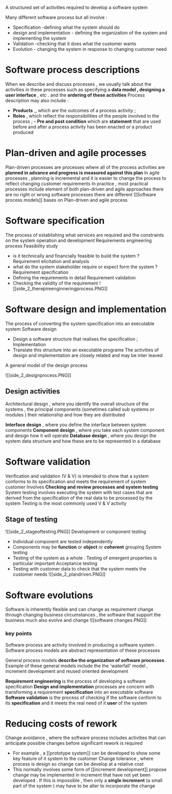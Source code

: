 A structured set of activities required to develop a software system 

Many different software process but all involve : 
- Specification -defining what the system should do 
- design and implementation - defining the organization of the system and implementing the system 
- Validation -checking that it does what the customer wants 
- Evolution - changing the system in response  to changing customer need 

# Software process descriptions 
When we describe and discuss processes , we usually talk about the activities in these processes such as specifying a  **data model , designing a user interface** , etc  . and the **ordering of these activities** 
Process description may also include : 
- **Products** ,, which are the outcomes of a process activity ; 
- **Roles** , which reflect the responsibilities of the people involved in the process ;
**- Pre and post condition** which are **statement** that are used before and after a process activity has been enacted or a product produced 

# Plan-driven and agile processes 
Plan-driven processes are processes where all of the process activities are **planned in advance and progress is measured against this plan** 
In agile processes , planning is incremental and it is easier to change the process to reflect changing customer requirements 
In practice , most practical processes include element of both plan-driven and agile approaches 
there are no right or wrong software processes  there  are different [[Software process models]] bases on Plan-driven and agile process 

# Software specification 
The process of establishing what services are required and the constraints on the system operation and development 
Requirements engineering process 
Feasibility study 
- is it technically and financially feasible to build the system ? 
Requirement elicitation and analysis 
- what do the system stakeholder require or expect form the system ? 
Requirement specification 
- Defining the requirements in detail 
Requirement validation 
- Checking the validity of the requirement 
![[side_2_therepireenginneringprocess.PNG]]
# Software design and implementation 

The process of converting the system specification into an executable system 
Software design 
- Design a software structure that realises the specification ; 
Implementation 
- Translate this structure into an executable programe 
The activities of design  and implementation are closely related and may be inter leaved 

A general model of the design process  

![[side_2_designprocess.PNG]]

## Design activities  
Architectural design , where you identify the overall  structure of the systems , the principal components (sometimes called sub systems or modules ) their relationship and how they are distributed 

**Interface design** , where you define the interface between system  components 
**Component design** , where you take each system component and design  how it will operate 
**Database design** , where you design the system data structure and how these are to be represented in a database 
# Software validation 
Verification and validation (V & V) is intended to show that a system conforms to its specification and meets the requirement of system customer 
Involves **Checking and review processes and system testing** 
System testing involves executing the system with test cases that are derived from the specification of the real data to be processed by the system 
Testing is the most commonly used V & V activity 
## Stage of testing 
![[side_2_stageoftesting.PNG]]
Development or component testing 
- Individual component are tested independently 
- Components may be **function** or **object** or **coherent** grouping 
System testing 
 - Testing of the system as a  whole . Testing of emergent properties is particular  important 
Acceptance testing 
- Testing with customer data to check that the system meets the customer needs 
![[side_2_plandriven.PNG]]
# Software evolutions 

Software is inherently flexible and can change 
as requirement change through changing business circumstances , the software that support the business much also evolve and change 
![[software changes.PNG]]
### key points 
Software process are activity involved in  producing a software system  . Software process models are abstract representation of these processes 

General process models **describe the organization of software processes** . Example of these general models include the the 'waterfall' model , increment development and reused oriented development 

**Requirement engineering** is the process of  developing a software specification 
**Design and implementation** processes are concern with transforming a requirement **specification** into an executable software 
**Software validation** is the process of checking if the software conform to its
**specification** and it meets the real need of it **user** of the system 

# Reducing costs of rework 
Change avoidance , where the software process includes activities that can anticipate possible changes before significant rework is required 
- For example , a [[prototype system]] can be developed to show some key feature of it system to the customer 
Change tolerance , where process is design so change can be develop at a relative cost 
- This normally involves some form  of [[increment development]] propose change may be implemented in increment that have not yet been developed . If this is impossible , then only a **single increment** (a small part of the system )  may have to be alter to incorporate the change 






